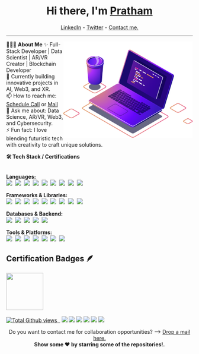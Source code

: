 <h1 align="center"> Hi there, I'm <a href="https://www.linkedin.com/in/pratham-vishwakarma">Pratham</a> </h1>

<!--- Adding Header Elements -->
<p align="center">
  <a href="https://www.linkedin.com/in/pratham-vishwakarma">LinkedIn</a> - 
  <a href="https://x.com/pratham1826">Twitter</a> -
  <a href="https://topmate.io/prathamvishwakarma">Contact me.</a> 
</p>

-----------------------------------------------------------
👨🏻‍💻 **About Me**<img src="https://raw.githubusercontent.com/Pratham-Vishwakarma/Pratham-Vishwakarma/main/Assets/illustration.png" min-width="300px" max-width="300px" width="350px" align="right"> 
✨ Full-Stack Developer | Data Scientist | AR/VR Creator | Blockchain Developer <br>
🌱 Currently building innovative projects in AI, Web3, and XR. <br>
📫 How to reach me: [Schedule Call](https://topmate.io/prathamvishwakarma) or [Mail](mailto:pratham.vishwakarma125940@gmail.com)<br>
💬 Ask me about: Data Science, AR/VR, Web3, and Cybersecurity. <br>
⚡ Fun fact: I love blending futuristic tech with creativity to craft unique solutions. <br>
<!--- Adding Tech Stack open Section -->

<b>🛠 Tech Stack / Certifications</b><br><br>

**Languages:**  
<img src="https://img.shields.io/badge/-Python-437CAC?logo=python&logoColor=white&style=flat">&nbsp;
<img src="https://img.shields.io/badge/-JavaScript-F7DF1E?logo=javascript&logoColor=black&style=flat">&nbsp;
<img src="https://img.shields.io/badge/-C-00599C?logo=c&logoColor=white&style=flat">&nbsp;
<img src="https://img.shields.io/badge/-C++-00427E?logo=cplusplus&logoColor=white&style=flat">&nbsp;
<img src="https://img.shields.io/badge/-Java-5382A1?logo=openjdk&logoColor=white&style=flat">&nbsp;
<img src="https://img.shields.io/badge/-SQL-336791?logo=postgresql&logoColor=white&style=flat">&nbsp;
<img src="https://img.shields.io/badge/-R-0E7ACE?logo=r&logoColor=white&style=flat">&nbsp;
<img src="https://img.shields.io/badge/-HTML5-DE5934?logo=HTML5&logoColor=white&style=flat">&nbsp;
<img src="https://img.shields.io/badge/-CSS3-2275B2?logo=CSS3&logoColor=white&style=flat">&nbsp;  

**Frameworks & Libraries:**  
<img src="https://img.shields.io/badge/-React-61DAFB?logo=react&logoColor=black&style=flat">&nbsp;
<img src="https://img.shields.io/badge/-Next.js-000000?logo=next.js&logoColor=white&style=flat">&nbsp;
<img src="https://img.shields.io/badge/-TailwindCSS-38B2AC?logo=tailwindcss&logoColor=white&style=flat">&nbsp;
<img src="https://img.shields.io/badge/-NumPy-013243?logo=numpy&logoColor=white&style=flat">&nbsp;
<img src="https://img.shields.io/badge/-Pandas-150455?logo=pandas&logoColor=white&style=flat">&nbsp;
<img src="https://img.shields.io/badge/-Scikit--Learn-F7931E?logo=scikitlearn&logoColor=white&style=flat">&nbsp;
<img src="https://img.shields.io/badge/-Matplotlib-11557c?logo=plotly&logoColor=white&style=flat">&nbsp;
<img src="https://img.shields.io/badge/-TensorFlow-F78900?logo=tensorflow&logoColor=white&style=flat">&nbsp;
<img src="https://img.shields.io/badge/-Unity-100000?logo=unity&logoColor=white&style=flat">&nbsp;  

**Databases & Backend:**  
<img src="https://img.shields.io/badge/-MongoDB-4EA94B?logo=mongodb&logoColor=white&style=flat">&nbsp;
<img src="https://img.shields.io/badge/-MySQL-00618A?logo=mysql&logoColor=white&style=flat">&nbsp;
<img src="https://img.shields.io/badge/-SQLite-07405E?logo=sqlite&logoColor=white&style=flat">&nbsp;
<img src="https://img.shields.io/badge/-Node.js-5FA04E?logo=node.js&logoColor=white&style=flat">&nbsp;
<img src="https://img.shields.io/badge/-Express.js-000000?logo=express&logoColor=white&style=flat">&nbsp;  

**Tools & Platforms:**  
<img src="https://img.shields.io/badge/-Git-F05032?logo=git&logoColor=white&style=flat">&nbsp;
<img src="https://img.shields.io/badge/-GitHub-181717?logo=github&logoColor=white&style=flat">&nbsp;
<img src="https://img.shields.io/badge/-Firebase-FFCA28?logo=firebase&logoColor=black&style=flat">&nbsp;
<img src="https://img.shields.io/badge/-Cloudflare-F38020?logo=cloudflare&logoColor=white&style=flat">&nbsp;
<img src="https://img.shields.io/badge/-VS%20Code-007ACC?logo=visualstudiocode&logoColor=white&style=flat">&nbsp;
<img src="https://img.shields.io/badge/-Jupyter-F37626?logo=jupyter&logoColor=white&style=flat">&nbsp;
<img src="https://img.shields.io/badge/-PyCharm-21D789?logo=pycharm&logoColor=white&style=flat">&nbsp;  

## Certification Badges 🪶
<div style='display:flex; align-items:center; gap: 10px;' align='center'>
    <a href="https://badgr.com/public/assertions/4mL2m9QYQC-al832vETmGw?identity__email=sanjay.kanakkotviswanathan@students.mq.edu.au">
    <img src="https://raw.githubusercontent.com/sanjay-kv/sanjay-kv/refs/heads/main/Assets/Postman%20White.png" width="100px" height="100px" />
    <div data-iframe-width="150" data-iframe-height="270" data-share-badge-id="6aecd4c5-5559-4695-983a-ff6d97cee480" data-share-badge-host="https://www.credly.com"></div><script type="text/javascript" async src="//cdn.credly.com/assets/utilities/embed.js"></script>
</div>

<!--- Footer Stats - Adding the Social Media Status count-->
 <p align="left">  
<img src="https://enct8yvqkgdbon1.m.pipedream.net" alt="Total Github views" />&nbsp;&nbsp;</a>
<a href="https://x.com/pratham1826"><img src="https://img.shields.io/twitter/follow/pratham1826?label=Follow%20Me&style=social"></a>
<a href=""><img src="https://img.shields.io/twitch/status/sanjay_kv?style=social"></a>
<a href=""><img src="https://img.shields.io/github/stars/sanjay-kv?label=Star%20Gazers&style=social"></a>
<a href=""><img src="https://discord.com/api/guilds/1262681985885667348/widget.png?style=shield"></a>
<a href=""><img src="https://img.shields.io/github/followers/Pratham-Vishwakarma?style=social"></a>
<a href="https://www.youtube.com/channel/UCzyGIdENFVT36Yx4zTws4kw/?sub_confirmation=1"><img src="https://img.shields.io/youtube/channel/views/UCzyGIdENFVT36Yx4zTws4kw?style=social"></a>
</p>

<p align="center">
Do you want to contact me for collaboration opportunities? ⟶ <a href="mailto:pratham.vishwakarma125940@gmail.com">Drop a mail here.</a><br>
<b> Show some ❤️ by starring some of the repositories!.</p> </div>